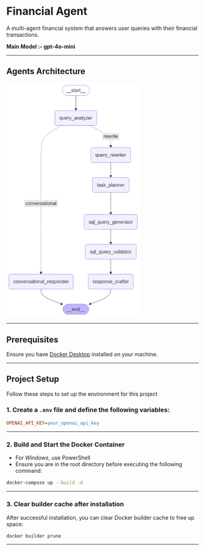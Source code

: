 # **Financial Agent**
A multi-agent financial system that answers user queries with their financial transactions.

**Main Model :- gpt-4o-mini**

---

## **Agents Architecture**
<img src="./assets/graph_visualization.png" alt="Graph Structure" width="350"/>

---

## **Prerequisites**
Ensure you have [Docker Desktop](https://www.docker.com/products/docker-desktop/) installed on your machine. 

---

## **Project Setup**
Follow these steps to set up the environment for this project

### **1. Create a `.env` file and define the following variables:**
```ini
OPENAI_API_KEY=your_openai_api_key
```

---

### **2. Build and Start the Docker Container**
- For *Windows*, use PowerShell
- Ensure you are in the root directory before executing the following command:
```bash
docker-compose up --build -d
```

---

### **3. Clear builder cache after installation**
After successful installation, you can clear Docker builder cache to free up space:
```bash
docker builder prune
```

---